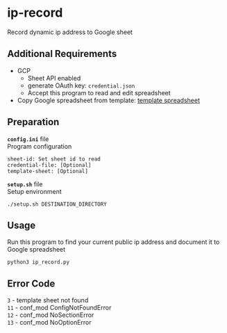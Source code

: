 # ip-record
Record dynamic ip address to Google sheet

## Additional Requirements
- GCP
    - Sheet API enabled
    - generate OAuth key: `credential.json`
    - Accept this program to read and edit spreadsheet
- Copy Google spreadsheet from template: [template spreadsheet](https://drive.google.com/open?id=1OBP1rr7CIUe1pXZ672gzklkFGRCnbZM2hYVeiE76W80)

## Preparation
**`config.ini`** file  
Program configuration
```
sheet-id: Set sheet id to read
credential-file: [Optional]
template-sheet: [Optional]
```

**`setup.sh`** file  
Setup environment
```
./setup.sh DESTINATION_DIRECTORY
```

## Usage
Run this program to find your current public ip address and document it to Google spreadsheet
```
python3 ip_record.py
```

## Error Code
`3` - template sheet not found  
`11` - conf_mod ConfigNotFoundError  
`12` - conf_mod NoSectionError  
`13` - conf_mod NoOptionError  